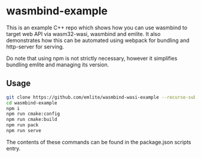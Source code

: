 # wasmbind-example

This is an example C++ repo which shows how you can use wasmbind to target web API via wasm32-wasi, wasmbind and emlite. It also demonstrates how this can be automated using webpack for bundling and http-server for serving.

Do note that using npm is not strictly necessary, however it simplifies bundling emlite and managing its version.

## Usage
```bash
git clone https://github.com/emlite/wasmbind-wasi-example --recurse-submodules
cd wasmbind-example
npm i
npm run cmake:config
npm run cmake:build
npm run pack
npm run serve
```

The contents of these commands can be found in the package.json scripts entry.

